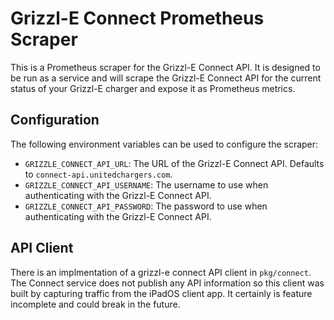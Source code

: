 # Grizzl-E Connect Prometheus Scraper

This is a Prometheus scraper for the Grizzl-E Connect API. It is designed to be
run as a service and will scrape the Grizzl-E Connect API for the current
status of your Grizzl-E charger and expose it as Prometheus metrics.

## Configuration

The following environment variables can be used to configure the scraper:

- `GRIZZLE_CONNECT_API_URL`: The URL of the Grizzl-E Connect API. Defaults to
  `connect-api.unitedchargers.com`.
- `GRIZZLE_CONNECT_API_USERNAME`: The username to use when authenticating with
  the Grizzl-E Connect API.
- `GRIZZLE_CONNECT_API_PASSWORD`: The password to use when authenticating with
  the Grizzl-E Connect API.

## API Client

There is an implmentation of a grizzl-e connect API client in `pkg/connect`. The
Connect service does not publish any API information so this client was built by
capturing traffic from the iPadOS client app. It certainly is feature incomplete
and could break in the future.